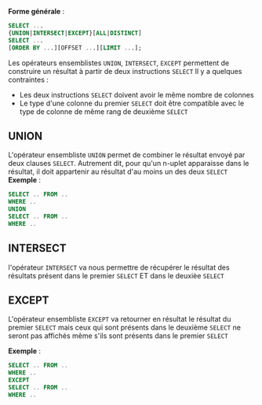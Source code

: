 **Forme générale** :
```SQL
SELECT ...
{UNION|INTERSECT|EXCEPT}[ALL|DISTINCT]
SELECT ...
[ORDER BY ...][OFFSET ...][LIMIT ...];
```
Les opérateurs ensemblistes `UNION`, `INTERSECT`, `EXCEPT` permettent de construire un résultat à partir de deux instructions `SELECT`
Il y a quelques contraintes :
- Les deux instructions `SELECT` doivent avoir le même nombre de colonnes
- Le type d'une colonne du premier `SELECT` doit être compatible avec le type de colonne de même rang de deuxième `SELECT`

## UNION
L'opérateur ensembliste `UNION` permet de combiner le résultat envoyé par deux clauses `SELECT`. Autrement dit, pour qu'un n-uplet apparaisse dans le résultat, il doit appartenir au résultat d'au moins un des deux `SELECT`
**Exemple** :
```SQL
SELECT .. FROM ..
WHERE ..
UNION
SELECT .. FROM ..
WHERE ..
```

## INTERSECT
l'opérateur `INTERSECT` va nous permettre de récupérer le résultat des résultats présent dans le premier `SELECT` ET dans le deuxièe `SELECT`

## EXCEPT

L'opérateur ensembliste `EXCEPT` va retourner en résultat le résultat du premier `SELECT` mais ceux qui sont présents dans le deuxième `SELECT` ne seront pas affichés même s'ils sont présents dans le premier `SELECT`

**Exemple** :
```SQL
SELECT .. FROM ..
WHERE ..
EXCEPT
SELECT .. FROM ..
WHERE ..
```